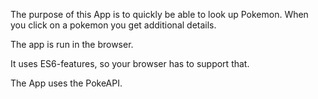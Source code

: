 The purpose of this App is to quickly be able to look up Pokemon.
When you click on a pokemon you get additional details.

The app is run in the browser.

It uses ES6-features, so your browser has to support that.

The App uses the PokeAPI.
